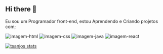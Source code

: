 ## Hi there 👋

Eu sou um Programador front-end, estou Aprendendo e Criando projetos com;

<img src="https://img.shields.io/badge/HTML5-E34F26?style=for-the-badge&logo=html5&logoColor=white" alt="imagem-html"/>
<img src="https://img.shields.io/badge/CSS-239120?&style=for-the-badge&logo=css3&logoColor=white" alt="imagem-css"/>
<img src="https://img.shields.io/badge/JavaScript-323330?style=for-the-badge&logo=javascript&logoColor=F7DF1E" alt= "imagem-java"/>
<img src="https://img.shields.io/badge/react%20os-0088CC?style=for-the-badge&logo=reactos&logoColor=white" alt="imagem-react"/>

[![tsanjos stats](https://github-readme-stats.vercel.app/api?username=tsanjos)](https://github.com/anuraghazra/github-readme-stats)
